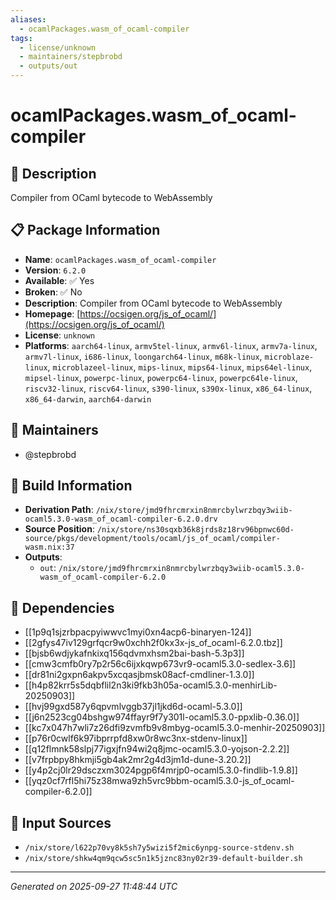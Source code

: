 ```yaml
---
aliases:
  - ocamlPackages.wasm_of_ocaml-compiler
tags:
  - license/unknown
  - maintainers/stepbrobd
  - outputs/out
---
```


# ocamlPackages.wasm_of_ocaml-compiler

## 📝 Description

Compiler from OCaml bytecode to WebAssembly

## 📋 Package Information

- **Name**: `ocamlPackages.wasm_of_ocaml-compiler`
- **Version**: `6.2.0`
- **Available**: ✅ Yes
- **Broken**: ✅ No
- **Description**: Compiler from OCaml bytecode to WebAssembly
- **Homepage**: [https://ocsigen.org/js_of_ocaml/](https://ocsigen.org/js_of_ocaml/)
- **License**: `unknown`
- **Platforms**: `aarch64-linux`, `armv5tel-linux`, `armv6l-linux`, `armv7a-linux`, `armv7l-linux`, `i686-linux`, `loongarch64-linux`, `m68k-linux`, `microblaze-linux`, `microblazeel-linux`, `mips-linux`, `mips64-linux`, `mips64el-linux`, `mipsel-linux`, `powerpc-linux`, `powerpc64-linux`, `powerpc64le-linux`, `riscv32-linux`, `riscv64-linux`, `s390-linux`, `s390x-linux`, `x86_64-linux`, `x86_64-darwin`, `aarch64-darwin`
## 👥 Maintainers

- @stepbrobd


## 🔧 Build Information

- **Derivation Path**: `/nix/store/jmd9fhrcmrxin8nmrcbylwrzbqy3wiib-ocaml5.3.0-wasm_of_ocaml-compiler-6.2.0.drv`
- **Source Position**: `/nix/store/ns30sqxb36k8jrds8z18rv96bpnwc60d-source/pkgs/development/tools/ocaml/js_of_ocaml/compiler-wasm.nix:37`
- **Outputs**:
  - `out`:  `/nix/store/jmd9fhrcmrxin8nmrcbylwrzbqy3wiib-ocaml5.3.0-wasm_of_ocaml-compiler-6.2.0`

## 🔗 Dependencies

- [[1p9q1sjzrbpacpyiwwvc1myi0xn4acp6-binaryen-124]]
- [[2gfys47iv129grfqcr9w0xchh2f0kx3x-js_of_ocaml-6.2.0.tbz]]
- [[bjsb6wdjykafnkixq156qdvmxhsm2bai-bash-5.3p3]]
- [[cmw3cmfb0ry7p2r56c6ijxkqwp673vr9-ocaml5.3.0-sedlex-3.6]]
- [[dr81ni2gxpn6akpv5xcqasjbmsk08acf-cmdliner-1.3.0]]
- [[h4p82krr5s5dqbflil2n3ki9fkb3h05a-ocaml5.3.0-menhirLib-20250903]]
- [[hvj99gxd587y6qpvmlvggb37jl1jkd6d-ocaml-5.3.0]]
- [[j6n2523cg04bshgw974ffayr9f7y301l-ocaml5.3.0-ppxlib-0.36.0]]
- [[kc7x047h7wli7z26dfi9zvmfb9v8mbyg-ocaml5.3.0-menhir-20250903]]
- [[p76r0cwlf6k97ibprrpfd8xw0r8wc3nx-stdenv-linux]]
- [[q12flmnk58slpj77igxjfn94wi2q8jmc-ocaml5.3.0-yojson-2.2.2]]
- [[v7frpbpy8hkmji5gb4ak2mr2g4d3jm1d-dune-3.20.2]]
- [[y4p2cj0lr29dsczxm3024pgp6f4mrjp0-ocaml5.3.0-findlib-1.9.8]]
- [[yqz0cf7rfl5hi75z38mwa9zh5vrc9bbm-ocaml5.3.0-js_of_ocaml-compiler-6.2.0]]

## 📁 Input Sources

- `/nix/store/l622p70vy8k5sh7y5wizi5f2mic6ynpg-source-stdenv.sh`
- `/nix/store/shkw4qm9qcw5sc5n1k5jznc83ny02r39-default-builder.sh`

---
*Generated on 2025-09-27 11:48:44 UTC*
